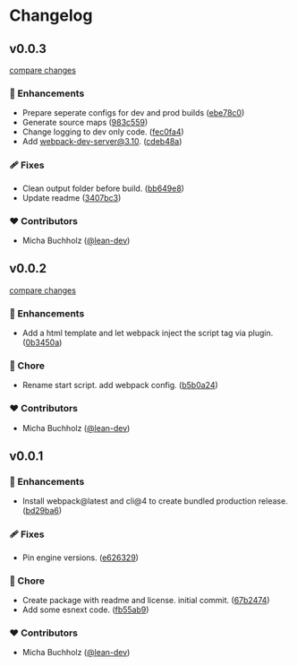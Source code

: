 # Changelog


## v0.0.3

[compare changes](https://github.com/lean-js/edu-toolchain/compare/v0.0.2...v0.0.3)


### 🚀 Enhancements

  - Prepare seperate configs for dev and prod builds ([ebe78c0](https://github.com/lean-js/edu-toolchain/commit/ebe78c0))
  - Generate source maps ([983c559](https://github.com/lean-js/edu-toolchain/commit/983c559))
  - Change logging to dev only code. ([fec0fa4](https://github.com/lean-js/edu-toolchain/commit/fec0fa4))
  - Add webpack-dev-server@3.10. ([cdeb48a](https://github.com/lean-js/edu-toolchain/commit/cdeb48a))

### 🩹 Fixes

  - Clean output folder before build. ([bb649e8](https://github.com/lean-js/edu-toolchain/commit/bb649e8))
  - Update readme ([3407bc3](https://github.com/lean-js/edu-toolchain/commit/3407bc3))

### ❤️  Contributors

- Micha Buchholz ([@lean-dev](http://github.com/lean-dev))

## v0.0.2

[compare changes](https://github.com/lean-js/edu-toolchain/compare/v0.0.1...v0.0.2)


### 🚀 Enhancements

  - Add a html template and let webpack inject the script tag via plugin. ([0b3450a](https://github.com/lean-js/edu-toolchain/commit/0b3450a))

### 🏡 Chore

  - Rename start script. add webpack config. ([b5b0a24](https://github.com/lean-js/edu-toolchain/commit/b5b0a24))

### ❤️  Contributors

- Micha Buchholz ([@lean-dev](http://github.com/lean-dev))

## v0.0.1


### 🚀 Enhancements

  - Install webpack@latest and cli@4 to create bundled production release. ([bd29ba6](https://github.com/lean-js/edu-toolchain/commit/bd29ba6))

### 🩹 Fixes

  - Pin engine versions. ([e626329](https://github.com/lean-js/edu-toolchain/commit/e626329))

### 🏡 Chore

  - Create package with readme and license. initial commit. ([67b2474](https://github.com/lean-js/edu-toolchain/commit/67b2474))
  - Add some esnext code. ([fb55ab9](https://github.com/lean-js/edu-toolchain/commit/fb55ab9))

### ❤️  Contributors

- Micha Buchholz ([@lean-dev](http://github.com/lean-dev))

